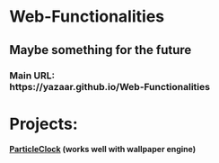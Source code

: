 <h1>Web-Functionalities</h1>
<h2>Maybe something for the future</h2>
<h3>Main URL:<br>https://yazaar.github.io/Web-Functionalities</h3>

<h1>Projects:</h1>
<h4><a href="https://github.com/Yazaar/Web-Functionalities/tree/master/clocks/ParticleClock">ParticleClock</a> (works well with wallpaper engine)</h4>
